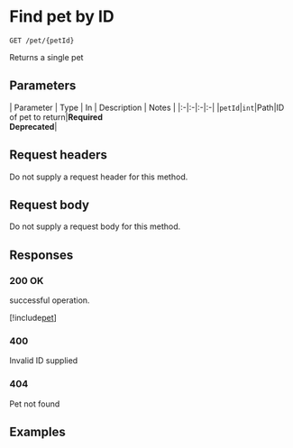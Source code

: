 # Find pet by ID

```http
GET /pet/{petId}
```

Returns a single pet

## Parameters

| Parameter | Type | In | Description | Notes |
|:-|:-|:-|:-|
|`petId`|`int`|Path|ID of pet to return|**Required**<br/>**Deprecated**|

## Request headers
Do not supply a request header for this method.

## Request body
Do not supply a request body for this method.

## Responses
### 200 OK
successful operation.

[!include[pet](../json/pet.md)]
### 400
Invalid ID supplied

### 404
Pet not found

## Examples